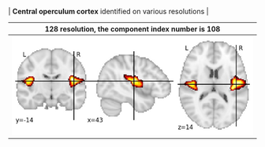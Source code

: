 


| **Central operculum cortex** identified on various resolutions |

| 128 resolution, the component index number is 108|  
|:---:|  
| ![Component 128](../128/final/108.jpg "From component 128: Central operculum cortex") |
